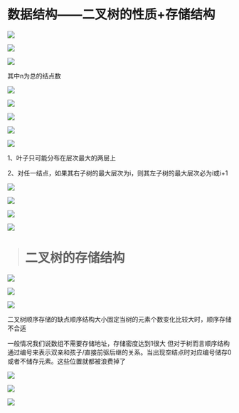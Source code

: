 数据结构——二叉树的性质+存储结构
=================

![](https://i0.hdslb.com/bfs/article/b9c5c4a0b331774e354ba6577a9780e3ee7d4619.png)

![](https://i0.hdslb.com/bfs/article/f26225bbf615c614ad98c2d826190e5b0fe5d10c.png)

![](https://i0.hdslb.com/bfs/article/27ffb5ef142e7b84a042734eedf69213a3834db8.png)

其中n为总的结点数

![](https://i0.hdslb.com/bfs/article/bcbe945549f73c040077e939fae01946c6c31b64.png)

![](https://i0.hdslb.com/bfs/article/b54048b9e5d656ec69711d5b94e237f6a2a1d7ae.png)

![](https://i0.hdslb.com/bfs/article/cc11338b0281cff565b941c327692ed612e55079.png)

![](https://i0.hdslb.com/bfs/article/d9f487df5e1a161cedaf14e001442bb27cf7fb1b.png)

![](https://i0.hdslb.com/bfs/article/358c32430a55cb981f0b10ce1a0ca09cc3eae345.png)

1、叶子只可能分布在层次最大的两层上

2、对任一结点，如果其右子树的最大层次为i，则其左子树的最大层次必为i或i+1

![](https://i0.hdslb.com/bfs/article/267a39f78321f7a92ec742445256c64cbdf65111.png)

![](https://i0.hdslb.com/bfs/article/5a9ced0e4a07a50299687c1d99528d199dc32f76.png)

![](https://i0.hdslb.com/bfs/article/ad8e450f265715af1e50c9db1d67bc5af71b3da2.png)

![](https://i0.hdslb.com/bfs/article/b5e0ff821c9d0e020282bad07e0b6f459f42b7df.png)

> 二叉树的存储结构
> ========

![](https://i0.hdslb.com/bfs/article/bb8a8cb3db89bd3f1263388969584b701b63680b.png)

![](https://i0.hdslb.com/bfs/article/7a77df219db35c4508255d2f93876afff75633f2.png)

![](https://i0.hdslb.com/bfs/article/9276871a4981213c4371b2642397557d122f3120.png)

二叉树顺序存储的缺点顺序结构大小固定当树的元素个数变化比较大时，顺序存储不合适

一般情况我们说数组不需要存储地址，存储密度达到1很大 但对于树而言顺序结构通过编号来表示双亲和孩子/直接前驱后继的关系。当出现空结点时对应编号储存0或者不储存元素。这些位置就都被浪费掉了

![](https://i0.hdslb.com/bfs/article/1faa9c7a1375580ce09e26741c2ef3403a3d494e.png)

![](https://i0.hdslb.com/bfs/article/2af9231c71a508eaadf6bd15ae0d98f37afff223.png)

![](https://i0.hdslb.com/bfs/article/8ff65327de63d7fe8b9c39b48806e0da96c50deb.png)

  
